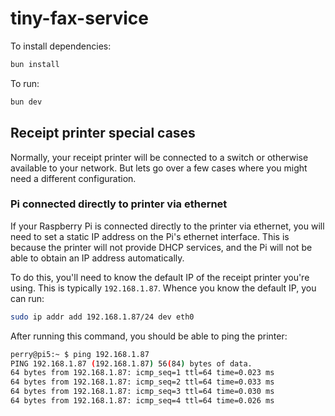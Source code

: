 # tiny-fax-service

To install dependencies:

```bash
bun install
```

To run:

```bash
bun dev
```

## Receipt printer special cases

Normally, your receipt printer will be connected to a switch or otherwise available to your network. But lets go over a few cases where you might need a different configuration.

### Pi connected directly to printer via ethernet

If your Raspberry Pi is connected directly to the printer via ethernet, you will need to set a static IP address on the Pi's ethernet interface. This is because the printer will not provide DHCP services, and the Pi will not be able to obtain an IP address automatically.

To do this, you'll need to know the default IP of the receipt printer you're using. This is typically `192.168.1.87`. Whence you know the default IP, you can run:

```bash
sudo ip addr add 192.168.1.87/24 dev eth0
```

After running this command, you should be able to ping the printer:

```bash
perry@pi5:~ $ ping 192.168.1.87
PING 192.168.1.87 (192.168.1.87) 56(84) bytes of data.
64 bytes from 192.168.1.87: icmp_seq=1 ttl=64 time=0.023 ms
64 bytes from 192.168.1.87: icmp_seq=2 ttl=64 time=0.033 ms
64 bytes from 192.168.1.87: icmp_seq=3 ttl=64 time=0.030 ms
64 bytes from 192.168.1.87: icmp_seq=4 ttl=64 time=0.026 ms
```
